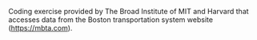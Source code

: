 Coding exercise provided by The Broad Institute of MIT and Harvard that accesses data from the Boston transportation system website (https://mbta.com). 